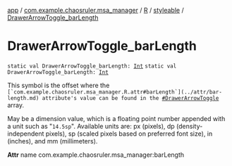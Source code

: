 [app](../../../index.md) / [com.example.chaosruler.msa_manager](../../index.md) / [R](../index.md) / [styleable](index.md) / [DrawerArrowToggle_barLength](.)

# DrawerArrowToggle_barLength

`static val DrawerArrowToggle_barLength: `[`Int`](https://kotlinlang.org/api/latest/jvm/stdlib/kotlin/-int/index.html)
`static val DrawerArrowToggle_barLength: `[`Int`](https://kotlinlang.org/api/latest/jvm/stdlib/kotlin/-int/index.html)

This symbol is the offset where the ``[`com.example.chaosruler.msa_manager.R.attr#barLength`](../attr/bar-length.md) attribute's value can be found in the ``[`#DrawerArrowToggle`](-drawer-arrow-toggle.md) array.

May be a dimension value, which is a floating point number appended with a unit such as "`14.5sp`". Available units are: px (pixels), dp (density-independent pixels), sp (scaled pixels based on preferred font size), in (inches), and mm (millimeters).

**Attr**
name com.example.chaosruler.msa_manager:barLength

